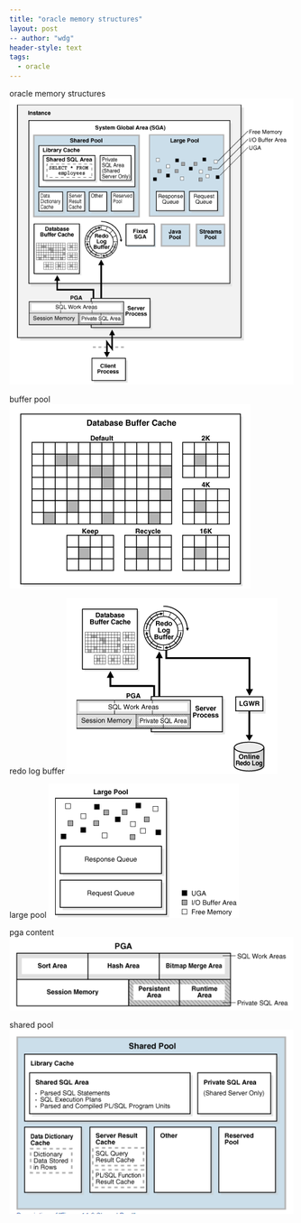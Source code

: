 ```yaml
---
title: "oracle memory structures"
layout: post
-- author: "wdg"
header-style: text
tags:
  - oracle
---
```


oracle memory structures
<img src="/img/post/it/oracle_memory_structs/oracle_database_memory_structures.png"/>

buffer pool
<img src="/img/post/it/oracle_memory_structs/buffer_pool.png"/>

redo log buffer
<img src="/img/post/it/oracle_memory_structs/redo_log_buffer.png"/>

large pool
<img src="/img/post/it/oracle_memory_structs/large_pool.png"/>

pga content
<img src="/img/post/it/oracle_memory_structs/pga_content.png"/>


shared pool
<img src="/img/post/it/oracle_memory_structs/shared_pool.png"/>
